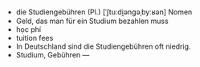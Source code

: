 - die Studiengebühren (Pl.)	[ˈʃtuːdi̯ənɡəˌbyːʁən]	Nomen
- Geld, das man für ein Studium bezahlen muss
- học phí
- tuition fees
- In Deutschland sind die Studiengebühren oft niedrig.
- Studium, Gebühren	—